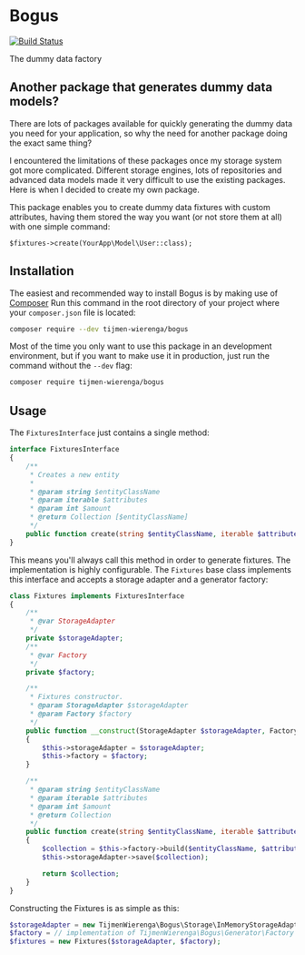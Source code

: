 # Bogus
[![Build Status](https://travis-ci.org/TijmenWierenga/Bogus.svg?branch=master)](https://travis-ci.org/TijmenWierenga/Bogus)

The dummy data factory

## Another package that generates dummy data models?
There are lots of packages available for quickly generating the dummy data you need for your application,
so why the need for another package doing the exact same thing?

I encountered the limitations of these packages once my storage system got more complicated.
Different storage engines, lots of repositories and advanced data models made it very difficult to
use the existing packages. Here is when I decided to create my own package.

This package enables you to create dummy data fixtures with custom attributes, having them stored the way you want (or not store them at all)
with one simple command:

```
$fixtures->create(YourApp\Model\User::class);
```

## Installation
The easiest and recommended way to install Bogus is by making use of [Composer](https://getcomposer.org/)
Run this command in the root directory of your project where your `composer.json` file is located:

``` bash
composer require --dev tijmen-wierenga/bogus
```

Most of the time you only want to use this package in an development environment, 
but if you want to make use it in production, just run the command without the `--dev` flag:

``` bash
composer require tijmen-wierenga/bogus
```

## Usage
The `FixturesInterface` just contains a single method:

``` php
interface FixturesInterface
{
    /**
     * Creates a new entity
     *
     * @param string $entityClassName
     * @param iterable $attributes
     * @param int $amount
     * @return Collection [$entityClassName]
     */
    public function create(string $entityClassName, iterable $attributes, int $amount): Collection;
}
```

This means you'll always call this method in order to generate fixtures. 
The implementation is highly configurable. 
The `Fixtures` base class implements this interface and accepts a storage adapter and a generator factory:

``` php
class Fixtures implements FixturesInterface
{
    /**
     * @var StorageAdapter
     */
    private $storageAdapter;
    /**
     * @var Factory
     */
    private $factory;

    /**
     * Fixtures constructor.
     * @param StorageAdapter $storageAdapter
     * @param Factory $factory
     */
    public function __construct(StorageAdapter $storageAdapter, Factory $factory)
    {
        $this->storageAdapter = $storageAdapter;
        $this->factory = $factory;
    }

    /**
     * @param string $entityClassName
     * @param iterable $attributes
     * @param int $amount
     * @return Collection
     */
    public function create(string $entityClassName, iterable $attributes = [], int $amount = 1): Collection
    {
        $collection = $this->factory->build($entityClassName, $attributes, $amount);
        $this->storageAdapter->save($collection);

        return $collection;
    }
}
```

Constructing the Fixtures is as simple as this:

``` php
$storageAdapter = new TijmenWierenga\Bogus\Storage\InMemoryStorageAdapter();
$factory = // implementation of TijmenWierenga\Bogus\Generator\Factory interface
$fixtures = new Fixtures($storageAdapter, $factory);
```